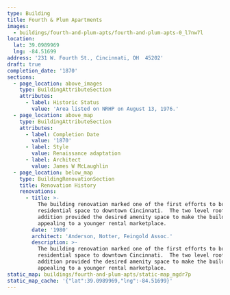 ```yaml
---
type: Building
title: Fourth & Plum Apartments
images:
  - buildings/fourth-and-plum-apts/fourth-and-plum-apts-0_l7nw7l
location:
  lat: 39.0989969
  lng: -84.51699
address: '231 W. Fourth St., Cincinnati, OH  45202'
draft: true
completion_date: '1870'
sections:
  - page_location: above_images
    type: BuildingAttributeSection
    attributes:
      - label: Historic Status
        value: 'Area listed on NRHP on August 13, 1976.'
  - page_location: above_map
    type: BuildingAttributeSection
    attributes:
      - label: Completion Date
        value: '1870'
      - label: Style
        value: Renaissance adaptation
      - label: Architect
        value: James W McLaughlin
  - page_location: below_map
    type: BuildingRenovationSection
    title: Renovation History
    renovations:
      - title: >-
          The building renovation marked one of the first efforts to bring new
          residential space to downtown Cincinnati.  The two level rooftop
          addition provided the desired amenity space to make the building
          appealing to a younger rental marketplace.
        date: '1980'
        architect: 'Anderson, Notter, Feingold Assoc.'
        description: >-
          The building renovation marked one of the first efforts to bring new
          residential space to downtown Cincinnati.  The two level rooftop
          addition provided the desired amenity space to make the building
          appealing to a younger rental marketplace.
static_map: buildings/fourth-and-plum-apts/static-map_mgdr7p
static_map_cache: '{"lat":39.0989969,"lng":-84.51699}'
---
```

